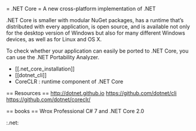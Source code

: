 = .NET Core =
A new cross-platform implementation of .NET

.NET Core is smaller with modular NuGet packages, has a runtime that’s distributed with every application, is open source, and is available not only for the desktop version of Windows but also for many different Windows devices, as well as for Linux and OS X.


To check whether your application can easily be ported to .NET Core, you can use the .NET Portability Analyzer.

* [[.net_core_installation]]
* [[dotnet_cli]]
* CoreCLR : runtime component of .NET Core

== Resources ==
http://dotnet.github.io
https://github.com/dotnet/cli
https://github.com/dotnet/coreclr/

== books ==
Wrox Professional C# 7 and .NET Core 2.0

:.net:

